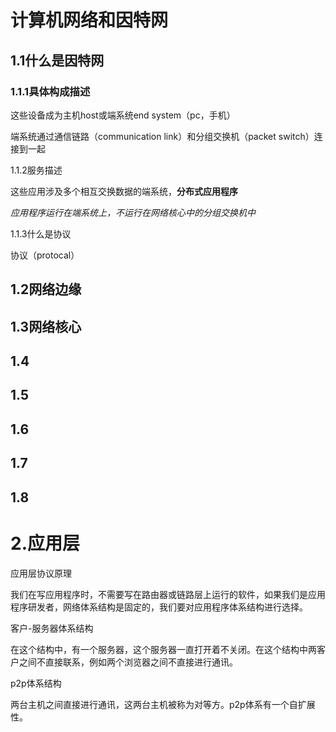 # 计算机网络和因特网

## 1.1什么是因特网

### 1.1.1具体构成描述

这些设备成为主机host或端系统end system（pc，手机）

端系统通过通信链路（communication link）和分组交换机（packet switch）连接到一起

1.1.2服务描述

这些应用涉及多个相互交换数据的端系统，**分布式应用程序** 

*应用程序运行在端系统上，不运行在网络核心中的分组交换机中*

1.1.3什么是协议

协议（protocal）



## 1.2网络边缘

## 1.3网络核心

## 1.4

## 1.5

## 1.6

## 1.7

## 1.8

# 2.应用层

应用层协议原理

我们在写应用程序时，不需要写在路由器或链路层上运行的软件，如果我们是应用程序研发者，网络体系结构是固定的，我们要对应用程序体系结构进行选择。

客户-服务器体系结构

在这个结构中，有一个服务器，这个服务器一直打开着不关闭。在这个结构中两客户之间不直接联系，例如两个浏览器之间不直接进行通讯。

p2p体系结构

两台主机之间直接进行通讯，这两台主机被称为对等方。p2p体系有一个自扩展性。

